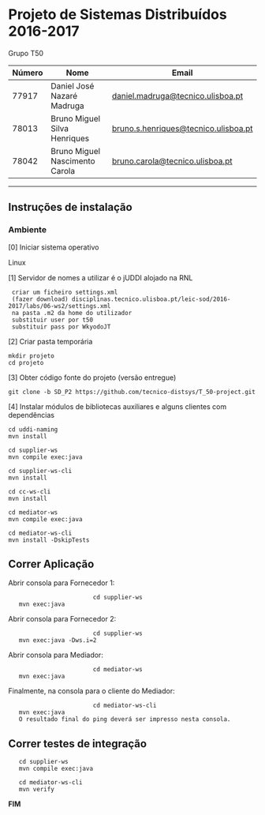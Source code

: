 # Projeto de Sistemas Distribuídos 2016-2017 #

Grupo T50

Número | Nome | Email
 --- | --- | ---
77917	| Daniel José Nazaré Madruga | daniel.madruga@tecnico.ulisboa.pt
78013	| Bruno Miguel Silva Henriques | bruno.s.henriques@tecnico.ulisboa.pt
78042	| Bruno Miguel Nascimento Carola | bruno.carola@tecnico.ulisboa.pt

-------------------------------------------------------------------------------

## Instruções de instalação
 
 
### Ambiente
 
[0] Iniciar sistema operativo
 
Linux
 
 
[1] Servidor de nomes a utilizar é o jUDDI alojado na RNL
     
     criar um ficheiro settings.xml 
     (fazer download) disciplinas.tecnico.ulisboa.pt/leic-sod/2016-2017/labs/06-ws2/settings.xml
     na pasta .m2 da home do utilizador
     substituir user por t50
     substituir pass por WkyodoJT
     
[2] Criar pasta temporária
 
```
mkdir projeto
cd projeto
```
 
 
[3] Obter código fonte do projeto (versão entregue)
 
```
git clone -b SD_P2 https://github.com/tecnico-distsys/T_50-project.git
``` 
 
[4] Instalar módulos de bibliotecas auxiliares e alguns clientes com dependências
 
```
cd uddi-naming
mvn install
```
 
```
cd supplier-ws
mvn compile exec:java

```
 
```
cd supplier-ws-cli
mvn install

```

```
cd cc-ws-cli
mvn install
```

```
cd mediator-ws
mvn compile exec:java
``` 
 
```
cd mediator-ws-cli
mvn install -DskipTests
```


## Correr Aplicação

   Abrir consola para Fornecedor 1:
       
							cd supplier-ws
       mvn exec:java
   Abrir consola para Fornecedor 2:
       
							cd supplier-ws
       mvn exec:java -Dws.i=2
   Abrir consola para Mediador:
       
							cd mediator-ws
       mvn exec:java
   Finalmente, na consola para o cliente do Mediador:
       
							cd mediator-ws-cli
       mvn exec:java
       O resultado final do ping deverá ser impresso nesta consola.

## Correr testes de integração 
       
       cd supplier-ws
       mvn compile exec:java   
       
       cd mediator-ws-cli
       mvn verify

**FIM**
